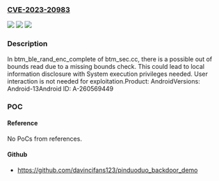 ### [CVE-2023-20983](https://cve.mitre.org/cgi-bin/cvename.cgi?name=CVE-2023-20983)
![](https://img.shields.io/static/v1?label=Product&message=Android&color=blue)
![](https://img.shields.io/static/v1?label=Version&message=n%2Fa&color=blue)
![](https://img.shields.io/static/v1?label=Vulnerability&message=Information%20disclosure&color=brighgreen)

### Description

In btm_ble_rand_enc_complete of btm_sec.cc, there is a possible out of bounds read due to a missing bounds check. This could lead to local information disclosure with System execution privileges needed. User interaction is not needed for exploitation.Product: AndroidVersions: Android-13Android ID: A-260569449

### POC

#### Reference
No PoCs from references.

#### Github
- https://github.com/davincifans123/pinduoduo_backdoor_demo

